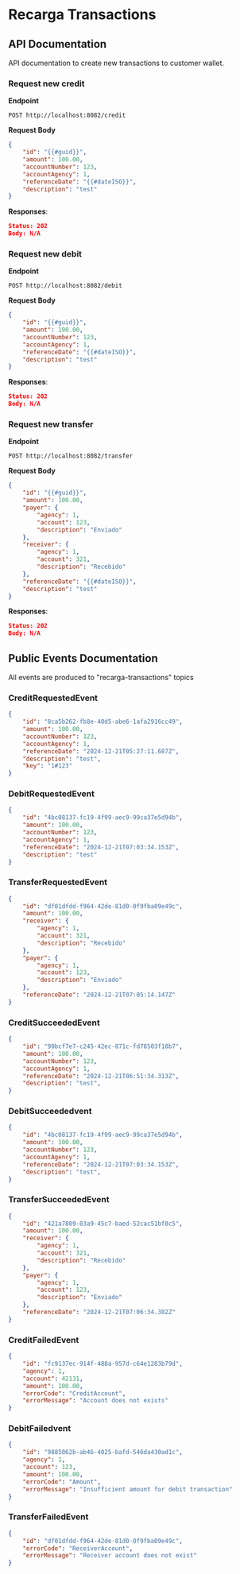 # Recarga Transactions


## API Documentation

API documentation to create new transactions to customer wallet.

### **Request new credit**

**Endpoint**
```console 
POST http://localhost:8082/credit
```

**Request Body**
```json 
{
    "id": "{{#guid}}",
    "amount": 100.00,
    "accountNumber": 123,
    "accountAgency": 1,
    "referenceDate": "{{#dateISO}}",
    "description": "test"
}
```

**Responses**:
```json
Status: 202
Body: N/A
```

### **Request new debit**

**Endpoint**
```console 
POST http://localhost:8082/debit
```

**Request Body**
```json 
{
    "id": "{{#guid}}",
    "amount": 100.00,
    "accountNumber": 123,
    "accountAgency": 1,
    "referenceDate": "{{#dateISO}}",
    "description": "test"
}
```

**Responses**:
```json
Status: 202
Body: N/A
```

### **Request new transfer**

**Endpoint**
```console 
POST http://localhost:8082/transfer
```

**Request Body**
```json 
{
    "id": "{{#guid}}",
    "amount": 100.00,
    "payer": {
        "agency": 1,
        "account": 123,
        "description": "Enviado"
    },
    "receiver": {
        "agency": 1,
        "account": 321,
        "description": "Recebido"
    },
    "referenceDate": "{{#dateISO}}",
    "description": "test"
}
```

**Responses**:
```json
Status: 202
Body: N/A
```

## Public Events Documentation

All events are produced to "recarga-transactions" topics

### CreditRequestedEvent

```json
{
    "id": "8ca5b262-fb8e-40d5-abe6-1afa2916cc49",
    "amount": 100.00,
    "accountNumber": 123,
    "accountAgency": 1,
    "referenceDate": "2024-12-21T05:27:11.687Z",
    "description": "test",
    "key": "1#123"
}
```

### DebitRequestedEvent

```json
{
    "id": "4bc08137-fc19-4f99-aec9-99ca37e5d94b",
    "amount": 100.00,
    "accountNumber": 123,
    "accountAgency": 1,
    "referenceDate": "2024-12-21T07:03:34.153Z",
    "description": "test"
}
```

### TransferRequestedEvent

```json
{
    "id": "df01dfdd-f964-42de-81d0-0f9fba09e49c",
    "amount": 100.00,
    "receiver": {
        "agency": 1,
        "account": 321,
        "description": "Recebido"
    },
    "payer": {
        "agency": 1,
        "account": 123,
        "description": "Enviado"
    },
    "referenceDate": "2024-12-21T07:05:14.147Z"
}
```

### CreditSucceededEvent

```json
{
    "id": "90bcf7e7-c245-42ec-871c-fd78503f10b7",
    "amount": 100.00,
    "accountNumber": 123,
    "accountAgency": 1,
    "referenceDate": "2024-12-21T06:51:34.313Z",
    "description": "test",
}
```

### DebitSucceededvent

```json
{
    "id": "4bc08137-fc19-4f99-aec9-99ca37e5d94b",
    "amount": 100.00,
    "accountNumber": 123,
    "accountAgency": 1,
    "referenceDate": "2024-12-21T07:03:34.153Z",
    "description": "test",
}
```

### TransferSucceededEvent

```json
{
    "id": "421a7809-03a9-45c7-baed-52cac51bf8c5",
    "amount": 100.00,
    "receiver": {
        "agency": 1,
        "account": 321,
        "description": "Recebido"
    },
    "payer": {
        "agency": 1,
        "account": 123,
        "description": "Enviado"
    },
    "referenceDate": "2024-12-21T07:06:34.382Z"
}
```

### CreditFailedEvent

```json
{
    "id": "fc9137ec-914f-488a-957d-c64e1283b79d",
    "agency": 1,
    "account": 42131,
    "amount": 100.00,
    "errorCode": "CreditAccount",
    "errorMessage": "Account does not exists"
}
```

### DebitFailedvent

```json
{
    "id": "9885062b-ab46-4025-bafd-546da430ad1c",
    "agency": 1,
    "account": 123,
    "amount": 100.00,
    "errorCode": "Amount",
    "errorMessage": "Insufficient amount for debit transaction"
}
```

### TransferFailedEvent

```json
{
    "id": "df01dfdd-f964-42de-81d0-0f9fba09e49c",
    "errorCode": "ReceiverAccount",
    "errorMessage": "Receiver account does not exist"
}
```